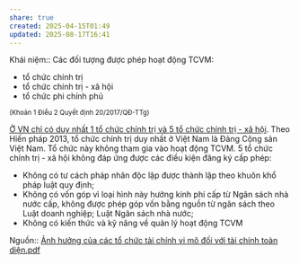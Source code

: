```yaml
---
share: true
created: 2025-04-15T01:49
updated: 2025-08-17T16:41
---
```

Khái niệm:: 
Các đối tượng được phép hoạt động TCVM:
- tổ chức chính trị
- tổ chức chính trị - xã hội
- tổ chức phi chính phủ

<sub>(Khoản 1 Điều 2 Quyết định 20/2017/QĐ-TTg)</sub>

[Ở VN chỉ có duy nhất 1 tổ chức chính trị và 5 tổ chức chính trị - xã hội](../../%E1%BB%9E%20VN%20ch%E1%BB%89%20c%C3%B3%20duy%20nh%E1%BA%A5t%201%20t%E1%BB%95%20ch%E1%BB%A9c%20ch%C3%ADnh%20tr%E1%BB%8B%20v%C3%A0%205%20t%E1%BB%95%20ch%E1%BB%A9c%20ch%C3%ADnh%20tr%E1%BB%8B%20-%20x%C3%A3%20h%E1%BB%99i.md). Theo Hiến pháp 2013, tổ chức chính trị duy nhất ở Việt Nam là Đảng Cộng sản Việt Nam. Tổ chức này không tham gia vào hoạt động TCVM. 5 tổ chức chính trị - xã hội không đáp ứng được các điều kiện đăng ký cấp phép: 
- Không có tư cách pháp nhân độc lập được thành lập theo khuôn khổ pháp luật quy định; 
- Không có vốn góp vì loại hình này hưởng kinh phí cấp từ Ngân sách nhà nước cấp, không được phép góp vốn bằng nguồn từ ngân sách theo Luật doanh nghiệp; Luật Ngân sách nhà nước; 
- Không có kiến thức và kỹ năng về quản lý hoạt động TCVM

Nguồn:: [Ảnh hưởng của các tổ chức tài chính vi mô đối với tài chính toàn diện.pdf](../../../../../assets/attachments/%E1%BA%A2nh%20h%C6%B0%E1%BB%9Fng%20c%E1%BB%A7a%20c%C3%A1c%20t%E1%BB%95%20ch%E1%BB%A9c%20t%C3%A0i%20ch%C3%ADnh%20vi%20m%C3%B4%20%C4%91%E1%BB%91i%20v%E1%BB%9Bi%20t%C3%A0i%20ch%C3%ADnh%20to%C3%A0n%20di%E1%BB%87n.pdf)
